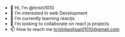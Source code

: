 - 👋 Hi, I’m @hrishi1010
- 👀 I’m interested in web Development
- 🌱 I’m currently learning reactjs
- 💞️ I’m looking to collaborate on react js projects
- 📫 How to reach me hrishikeshpatil1010@gmail.com

<!---
hrishi1010/hrishi1010 is a ✨ special ✨ repository because its `README.md` (this file) appears on your GitHub profile.
You can click the Preview link to take a look at your changes.
--->

